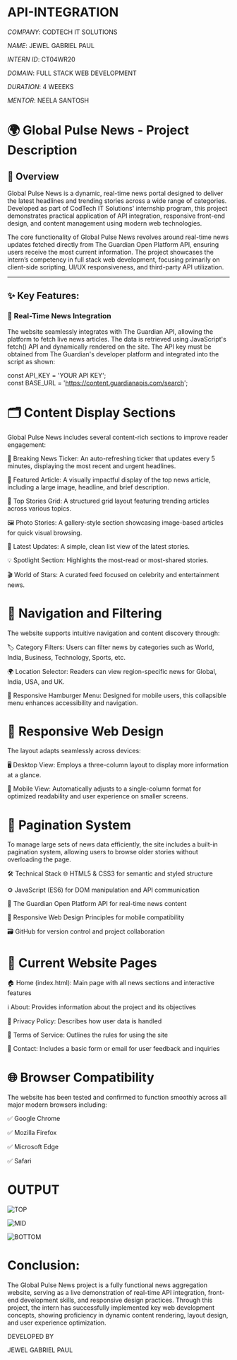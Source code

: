 # API-INTEGRATION

*COMPANY*: CODTECH IT SOLUTIONS

*NAME*: JEWEL GABRIEL PAUL

*INTERN ID*: CT04WR20

*DOMAIN*: FULL STACK WEB DEVELOPMENT

*DURATION*: 4 WEEEKS

*MENTOR*: NEELA SANTOSH

# 🌍 Global Pulse News - Project Description

## 📝 Overview  
Global Pulse News is a dynamic, real-time news portal designed to deliver the latest headlines and trending stories across a wide range of categories. Developed as part of CodTech IT Solutions' internship program, this project demonstrates practical application of API integration, responsive front-end design, and content management using modern web technologies.

The core functionality of Global Pulse News revolves around real-time news updates fetched directly from The Guardian Open Platform API, ensuring users receive the most current information. The project showcases the intern’s competency in full stack web development, focusing primarily on client-side scripting, UI/UX responsiveness, and third-party API utilization.

---

## ✨ Key Features:

### 🔄 Real-Time News Integration  
The website seamlessly integrates with The Guardian API, allowing the platform to fetch live news articles. The data is retrieved using JavaScript's fetch() API and dynamically rendered on the site. The API key must be obtained from The Guardian's developer platform and integrated into the script as shown:  


const API_KEY = 'YOUR API KEY';  
const BASE_URL = 'https://content.guardianapis.com/search';

# 🗂️ Content Display Sections
Global Pulse News includes several content-rich sections to improve reader engagement:

🔔 Breaking News Ticker: An auto-refreshing ticker that updates every 5 minutes, displaying the most recent and urgent headlines.

🌟 Featured Article: A visually impactful display of the top news article, including a large image, headline, and brief description.

📰 Top Stories Grid: A structured grid layout featuring trending articles across various topics.

🖼️ Photo Stories: A gallery-style section showcasing image-based articles for quick visual browsing.

📄 Latest Updates: A simple, clean list view of the latest stories.

💡 Spotlight Section: Highlights the most-read or most-shared stories.

🎬 World of Stars: A curated feed focused on celebrity and entertainment news.

# 🧭 Navigation and Filtering
The website supports intuitive navigation and content discovery through:

🏷️ Category Filters: Users can filter news by categories such as World, India, Business, Technology, Sports, etc.

🌍 Location Selector: Readers can view region-specific news for Global, India, USA, and UK.

📱 Responsive Hamburger Menu: Designed for mobile users, this collapsible menu enhances accessibility and navigation.

# 📱 Responsive Web Design
The layout adapts seamlessly across devices:

🖥️ Desktop View: Employs a three-column layout to display more information at a glance.

📱 Mobile View: Automatically adjusts to a single-column format for optimized readability and user experience on smaller screens.

# 📄 Pagination System
To manage large sets of news data efficiently, the site includes a built-in pagination system, allowing users to browse older stories without overloading the page.

🛠️ Technical Stack
🌐 HTML5 & CSS3 for semantic and styled structure

⚙️ JavaScript (ES6) for DOM manipulation and API communication

🔗 The Guardian Open Platform API for real-time news content

📱 Responsive Web Design Principles for mobile compatibility

🗃️ GitHub for version control and project collaboration

# 📁 Current Website Pages
🏠 Home (index.html): Main page with all news sections and interactive features

ℹ️ About: Provides information about the project and its objectives

🔐 Privacy Policy: Describes how user data is handled

📜 Terms of Service: Outlines the rules for using the site

📧 Contact: Includes a basic form or email for user feedback and inquiries

# 🌐 Browser Compatibility
The website has been tested and confirmed to function smoothly across all major modern browsers including:

✅ Google Chrome

✅ Mozilla Firefox

✅ Microsoft Edge

✅ Safari

# OUTPUT
![TOP](https://github.com/user-attachments/assets/2a85d7ab-adbb-46ee-b74c-a18ce495d532)

![MID](https://github.com/user-attachments/assets/b953ddbf-4c4e-41bb-bbbf-2dc19aa5846b)

![BOTTOM](https://github.com/user-attachments/assets/1f3fbd5e-d450-4390-add3-c37e5b3817a2)


# Conclusion:
The Global Pulse News project is a fully functional news aggregation website, serving as a live demonstration of real-time API integration, front-end development skills, and responsive design practices. Through this project, the intern has successfully implemented key web development concepts, showing proficiency in dynamic content rendering, layout design, and user experience optimization.


DEVELOPED BY

JEWEL GABRIEL PAUL
